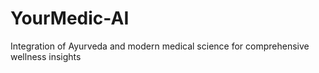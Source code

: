 # YourMedic-AI
Integration of Ayurveda and modern medical science for comprehensive wellness insights

